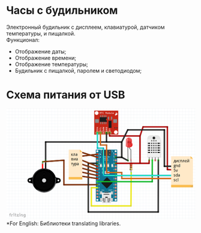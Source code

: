 # Часы с будильником  
Электронный будильник с дисплеем, клавиатурой, датчиком температуры, и пищалкой.  
Функционал:  
* Отображение даты;
* Отображение времени;  
* Отображение температуры;  
* Будильник с пищалкой, паролем и светодиодом; 
# Схема питания от USB
![Схема питания от usb](scheme-1.jpg)
*For English: Библиотеки translating libraries. 
